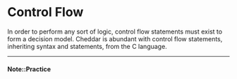 # Control Flow

In order to perform any sort of logic, control flow statements must exist to  form a decision model. Cheddar is abundant with control flow statements, inheriting syntax and statements, from the C language.

---

#### Note::Practice
